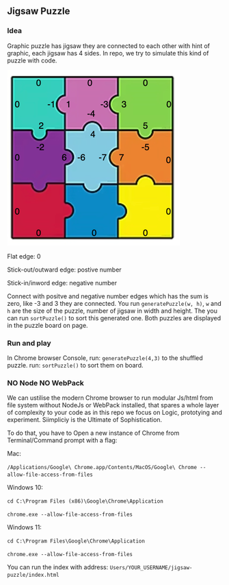 ## Jigsaw Puzzle

### Idea

Graphic puzzle has jigsaw they are connected to each other with hint of graphic, each jigsaw has 4 sides. In repo, we try to simulate this kind of puzzle with code.

![alt text](https://github.com/freemany/jigsaw-puzzle/blob/master/images/puzzle_sample.png?raw=true)

Flat edge: 0

Stick-out/outward edge: postive number

Stick-in/inword edge: negative number

Connect with positve and negative number edges which has the sum is zero, like -3 and 3 they are connected.
You run `generatePuzzle(w, h)`, `w` and `h` are the size of the puzzle, number of jigsaw in width and height. The you can run `sortPuzzle()` to sort this generated one. Both puzzles are displayed in the puzzle board on page.

### Run and play

In Chrome browser Console, run: `generatePuzzle(4,3)` to the shuffled puzzle.
run: `sortPuzzle()` to sort them on board.

### NO Node NO WebPack

We can ustilise the modern Chrome browser to run modular Js/html from file system without NodeJs or WebPack installed, that spares a whole layer of complexity to your code as in this repo we focus on Logic, prototying and experiment. Siimpliciy is the Ultimate of Sophistication.

To do that, you have to Open a new instance of Chrome from Terminal/Command prompt with a flag:

Mac:

`/Applications/Google\ Chrome.app/Contents/MacOS/Google\ Chrome --allow-file-access-from-files`

Windows 10:

`cd C:\Program Files (x86)\Google\Chrome\Application`

`chrome.exe --allow-file-access-from-files`

Windows 11:

`cd C:\Program Files\Google\Chrome\Application`

`chrome.exe --allow-file-access-from-files`

You can run the index with address: `Users/YOUR_USERNAME/jigsaw-puzzle/index.html`
